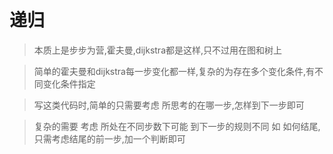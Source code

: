 # 递归

> 本质上是步步为营,霍夫曼,dijkstra都是这样,只不过用在图和树上

> 简单的霍夫曼和dijkstra每一步变化都一样,复杂的为存在多个变化条件,有不同变化条件指定

> 写这类代码时,简单的只需要考虑 所思考的在哪一步,怎样到下一步即可

> 复杂的需要 考虑 所处在不同步数下可能 到下一步的规则不同
    如 如何结尾,只需考虑结尾的前一步,加一个判断即可
